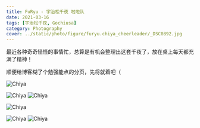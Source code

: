 ```yaml
---
title: FuRyu - 宇治松千夜 啦啦队
date: 2021-03-16
tags: [宇治松千夜, Gochiusa]
category: Photography
cover: ../static/photo/figure/furyu.chiya_cheerleader/_DSC0892.jpg
---
```


最近各种奇奇怪怪的事情忙，总算是有机会整理出这套千夜了，放在桌上每天都充满了精神！

顺便给博客糊了个勉强能点的分页，先将就着吧（

![Chiya](../static/photo/figure/furyu.chiya_cheerleader/_DSC0892.jpg)

![Chiya](../static/photo/figure/furyu.chiya_cheerleader/_DSC0885.jpg)
![Chiya](../static/photo/figure/furyu.chiya_cheerleader/_DSC0883.jpg)

![Chiya](../static/photo/figure/furyu.chiya_cheerleader/_DSC0915.jpg)

![Chiya](../static/photo/figure/furyu.chiya_cheerleader/_DSC0929.jpg)
![Chiya](../static/photo/figure/furyu.chiya_cheerleader/_DSC0908.jpg)
